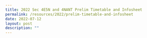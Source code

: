 ```yaml
---
title: 2022 Sec 4E5N and 4NANT Prelim Timetable and Infosheet
permalink: /resources/2022/prelim-timetable-and-infosheet
date: 2022-07-12
layout: post
description: ""
---
```

